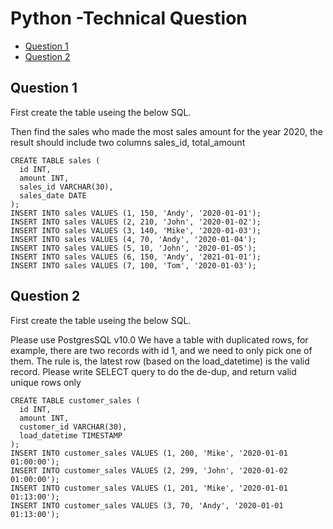 # Python -Technical Question

- [Question 1](#question-1)
- [Question 2](#question-2)

## Question 1
 
First create the table useing the below SQL.

Then find the sales who made the most sales amount for the year 2020, the result should include two columns sales_id, total_amount
 

```
CREATE TABLE sales (
  id INT,
  amount INT,
  sales_id VARCHAR(30),
  sales_date DATE
);
INSERT INTO sales VALUES (1, 150, 'Andy', '2020-01-01');
INSERT INTO sales VALUES (2, 210, 'John', '2020-01-02');
INSERT INTO sales VALUES (3, 140, 'Mike', '2020-01-03');
INSERT INTO sales VALUES (4, 70, 'Andy', '2020-01-04');
INSERT INTO sales VALUES (5, 10, 'John', '2020-01-05');
INSERT INTO sales VALUES (6, 150, 'Andy', '2021-01-01');
INSERT INTO sales VALUES (7, 100, 'Tom', '2020-01-03');
```

## Question 2

First create the table useing the below SQL.

Please use PostgresSQL v10.0
We have a table with duplicated rows, for example, there are two records with id 1, and we need to only pick one of them.
 The rule is, the latest row (based on the load_datetime) is the valid record.
 Please write SELECT query to do the de-dup, and return valid unique rows only
 

```
CREATE TABLE customer_sales (
  id INT,
  amount INT,
  customer_id VARCHAR(30),
  load_datetime TIMESTAMP
);
INSERT INTO customer_sales VALUES (1, 200, 'Mike', '2020-01-01 01:00:00');
INSERT INTO customer_sales VALUES (2, 299, 'John', '2020-01-02 01:00:00');
INSERT INTO customer_sales VALUES (1, 201, 'Mike', '2020-01-01 01:13:00');
INSERT INTO customer_sales VALUES (3, 70, 'Andy', '2020-01-01 01:13:00');
```
